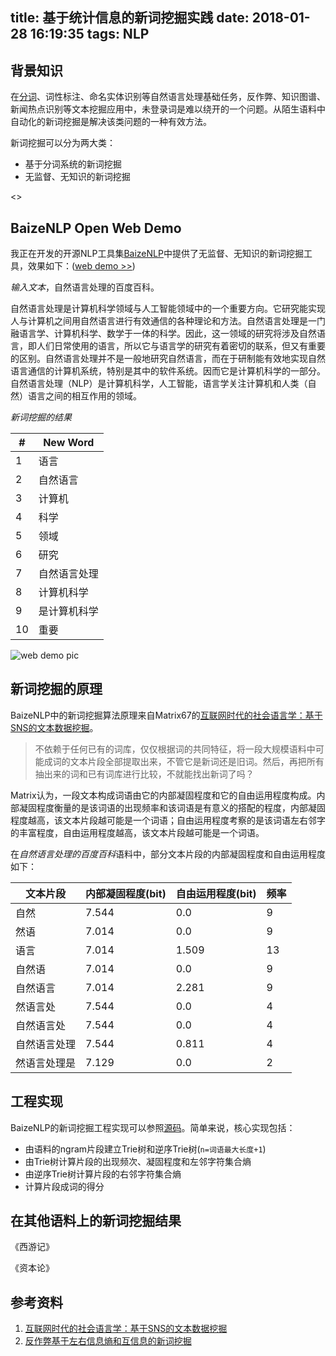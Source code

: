 title: 基于统计信息的新词挖掘实践
date: 2018-01-28 16:19:35
tags: NLP
---

## 背景知识

在[分词](http://lujiaying.github.io/2018/01/24/%E4%B8%AD%E6%96%87%E5%88%86%E8%AF%8D%E7%AE%97%E6%B3%95%E7%AE%80%E4%BB%8B/)、词性标注、命名实体识别等自然语言处理基础任务，反作弊、知识图谱、新闻热点识别等文本挖掘应用中，未登录词是难以绕开的一个问题。从陌生语料中自动化的新词挖掘是解决该类问题的一种有效方法。

新词挖掘可以分为两大类：
- 基于分词系统的新词挖掘
- 无监督、无知识的新词挖掘

<<!-- more -->>

## BaizeNLP Open Web Demo

我正在开发的开源NLP工具集[BaizeNLP](https://github.com/lujiaying/BaizeNLP)中提供了无监督、无知识的新词挖掘工具，效果如下：([web demo >>](https://baizenlp.leanapp.cn/baize/))

*输入文本*，自然语言处理的百度百科。
>
自然语言处理是计算机科学领域与人工智能领域中的一个重要方向。它研究能实现人与计算机之间用自然语言进行有效通信的各种理论和方法。自然语言处理是一门融语言学、计算机科学、数学于一体的科学。因此，这一领域的研究将涉及自然语言，即人们日常使用的语言，所以它与语言学的研究有着密切的联系，但又有重要的区别。自然语言处理并不是一般地研究自然语言，而在于研制能有效地实现自然语言通信的计算机系统，特别是其中的软件系统。因而它是计算机科学的一部分。
自然语言处理（NLP）是计算机科学，人工智能，语言学关注计算机和人类（自然）语言之间的相互作用的领域。

*新词挖掘的结果*

|#	|New Word|
|-- |-- |
|1	|语言|
|2	|自然语言|
|3	|计算机|
|4	|科学|
|5	|领域|
|6	|研究|
|7	|自然语言处理|
|8	|计算机科学|
|9	|是计算机科学|
|10	|重要|

![web demo pic](http://7xkdra.com1.z0.glb.clouddn.com/image/blog/word_discovery_demo.jpeg)

## 新词挖掘的原理

BaizeNLP中的新词挖掘算法原理来自Matrix67的[互联网时代的社会语言学：基于SNS的文本数据挖掘](http://www.matrix67.com/blog/archives/5044)。

> 不依赖于任何已有的词库，仅仅根据词的共同特征，将一段大规模语料中可能成词的文本片段全部提取出来，不管它是新词还是旧词。然后，再把所有抽出来的词和已有词库进行比较，不就能找出新词了吗？

Matrix认为，一段文本构成词语由它的内部凝固程度和它的自由运用程度构成。内部凝固程度衡量的是该词语的出现频率和该词语是有意义的搭配的程度，内部凝固程度越高，该文本片段越可能是一个词语；自由运用程度考察的是该词语左右邻字的丰富程度，自由运用程度越高，该文本片段越可能是一个词语。

在*自然语言处理的百度百科*语料中，部分文本片段的内部凝固程度和自由运用程度如下：

| 文本片段 | 内部凝固程度(bit) | 自由运用程度(bit) | 频率 |
| -- | -- | -- | -- |
| 自然 | 7.544 | 0.0 | 9 |
| 然语 | 7.014 | 0.0 | 9 |
| 语言 | 7.014 | 1.509 | 13 |
| 自然语 | 7.014 | 0.0 | 9 |
| 自然语言 | 7.014 | 2.281 | 9 |
| 然语言处 |7.544 | 0.0 | 4 |
| 自然语言处 | 7.544 | 0.0 | 4 |
| 自然语言处理 | 7.544 | 0.811 | 4 |
| 然语言处理是 | 7.129 | 0.0 | 2 |

## 工程实现

BaizeNLP的新词挖掘工程实现可以参照[源码](https://github.com/lujiaying/BaizeNLP/tree/master/worddiscovery)。简单来说，核心实现包括：

- 由语料的ngram片段建立Trie树和逆序Trie树(`n=词语最大长度+1`)
- 由Trie树计算片段的出现频次、凝固程度和左邻字符集合熵
- 由逆序Trie树计算片段的右邻字符集合熵
- 计算片段成词的得分

## 在其他语料上的新词挖掘结果

《西游记》

《资本论》

## 参考资料

1. [互联网时代的社会语言学：基于SNS的文本数据挖掘](http://www.matrix67.com/blog/archives/5044)
2. [反作弊基于左右信息熵和互信息的新词挖掘](https://zhuanlan.zhihu.com/p/25499358)
